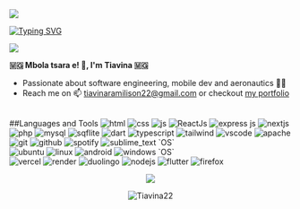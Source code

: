 <img src="https://capsule-render.vercel.app/api?type=waving&color=0:423da,7100:008080&fontColor=dedede&height=160&section=header&text=Tongasoa&fontSize=20" />
<p align="left"> 
    <a href="https://git.io/typing-svg"><img src="https://readme-typing-svg.demolab.com?font=Fira+Code&size=22&pause=1000&color=40C463&center=true&random=false&width=760&lines=Software+Engineer+Student+and+Dev+Mobile+Android;" alt="Typing SVG" />
    </a>
</p>
<img src="https://komarev.com/ghpvc/?username=Tiavina22&color=blueviolet&style=flat-square"/>
<p> 
    <strong> 🇲🇬 Mbola tsara e! 👋, I'm Tiavina 🇲🇬 </strong> 
</p>
<ul>
    <li>Passionate about software engineering, mobile dev and aeronautics 🚀😎</li>
    <li>Reach me on 📫 <a href="mailto:tiavinaramilison22@gmail.com">tiavinaramilison22@gmail.com</a> or checkout <a href="https://tiavinaram.vercel.app/"> my portfolio </a></li>
</ul>
<br>
##Languages and Tools

<img src="https://img.shields.io/badge/HTML5-E34F26?style=for-the-badge&logo=html5&logoColor=white" alt="html"/>
<img src="https://img.shields.io/badge/CSS3-1572B6?style=for-the-badge&logo=css3&logoColor=white" alt="css"/>
    <img src="https://img.shields.io/badge/JavaScript-323330?style=for-the-badge&logo=javascript&logoColor=F7DF1E" alt="js"/>
    <img src="https://img.shields.io/badge/React-20232A?style=for-the-badge&logo=react&logoColor=61DAFB" alt="ReactJs"/>
   <img src="https://img.shields.io/badge/Express.js-000000?style=for-the-badge&logo=express&logoColor=white" alt="express js"/>
    <img src="https://img.shields.io/badge/next.js-000000?style=for-the-badge&logo=nextdotjs&logoColor=white" alt="nextjs"/>
    <img src="https://img.shields.io/badge/PHP-777BB4?style=for-the-badge&logo=php&logoColor=white" alt="php"/>
    <img src="https://img.shields.io/badge/MySQL-005C84?style=for-the-badge&logo=mysql&logoColor=white" alt="mysql"/>
     <img src="https://img.shields.io/badge/sqlite-%2307405e.svg?style=for-the-badge&logo=sqlite&logoColor=white" alt="sqflite"/>
    <img src="https://camo.githubusercontent.com/950cac8c1a6b54373e14ac1c1edd4d8a5054856850feecf4d6fd9c88ae274f0e/68747470733a2f2f696d672e736869656c64732e696f2f62616467652f446172742d3030383038303f7374796c653d666f722d7468652d6261646765266c6f676f3d64617274266c6f676f436f6c6f723d7768697465" alt="dart"/> 
    <img src="https://img.shields.io/badge/typescript-%23007ACC.svg?style=for-the-badge&logo=typescript&logoColor=white" alt="typescript" />
     <img src="https://img.shields.io/badge/Tailwind_CSS-38B2AC?style=for-the-badge&logo=tailwind-css&logoColor=white" alt="tailwind"/>
    <img src="https://img.shields.io/badge/Visual%20Studio-5C2D91.svg?style=for-the-badge&logo=visual-studio&logoColor=white" alt="vscode"/>
    <img src="https://img.shields.io/badge/apache-%23D42029.svg?style=for-the-badge&logo=apache&logoColor=white" alt="apache" />
    <img src="https://img.shields.io/badge/git-%23F05033.svg?style=for-the-badge&logo=git&logoColor=white" alt="git" /> 
     <img src="https://img.shields.io/badge/github-%23121011.svg?style=for-the-badge&logo=github&logoColor=white" alt="github"/> 
    <img src="https://img.shields.io/badge/Spotify-1ED760?style=for-the-badge&logo=spotify&logoColor=white" alt="spotify"/> 
      <img src="https://img.shields.io/badge/sublime_text-%23575757.svg?style=for-the-badge&logo=sublime-text&logoColor=important" alt="sublime_text"/> 
    `OS`
    <br>
        <img src="https://camo.githubusercontent.com/6437fb6b9644d40c81a1f1edbe3ed39131f8bc223bd3ca2ecc9ed4025ee9a558/68747470733a2f2f696d672e736869656c64732e696f2f62616467652f5562756e74752d3030383038303f7374796c653d666f722d7468652d6261646765266c6f676f3d7562756e7475266c6f676f436f6c6f723d7768697465" alt="ubuntu"/>
    <img src="https://img.shields.io/badge/Linux-FCC624?style=for-the-badge&logo=linux&logoColor=black" alt="linux" />
        <img src="https://img.shields.io/badge/Android-3DDC84?style=for-the-badge&logo=android&logoColor=white" alt="android" />
         <img src="https://img.shields.io/badge/Windows-0078D6?style=for-the-badge&logo=windows&logoColor=white" alt="windows" />       
   `OS`
   <br>
     <img src="https://img.shields.io/badge/vercel-%23000000.svg?style=for-the-badge&logo=vercel&logoColor=white" alt="vercel"/> 
     <img src="https://img.shields.io/badge/Render-%46E3B7.svg?style=for-the-badge&logo=render&logoColor=white" alt="render"/> 
     <img src="https://img.shields.io/badge/Duolingo-%234DC730.svg?style=for-the-badge&logo=Duolingo&logoColor=white" alt="duolingo" />
      <img src="https://img.shields.io/badge/node.js-6DA55F?style=for-the-badge&logo=node.js&logoColor=white" alt="nodejs" /> 
      <img src="https://img.shields.io/badge/Flutter-%2302569B.svg?style=for-the-badge&logo=Flutter&logoColor=white" alt="flutter" /> 
     <img src="https://img.shields.io/badge/Firefox-FF7139?style=for-the-badge&logo=Firefox-Browser&logoColor=white" alt="firefox" /> 
<p align="center"><img src="http://github-readme-streak-stats.herokuapp.com?user=Tiavina22&theme=algolia&hide_border=true&date_format=M%20j%5B%2C%20Y%5D&stroke=08EDFF1E&background=020625&ring=1321FE&fire=DD5007"/></p>
<p align="center"><img align="center" src="https://github-readme-stats.vercel.app/api/top-langs?username=Tiavina22&theme=transparent&show_icons=true&locale=en&layout=compact" alt="Tiavina22" /></p>
